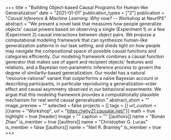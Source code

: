 +++
title = "Building Object-based Causal Programs for Human-like Generalization"
date = "2021-01-01"
publication_types = ["2"]
publication = "_Causal Inference & Machine Learning: Why now?_ -- Workshop at NeurIPS"
abstract = "We present a novel task that measures how people generalize objects' causal powers based on observing a single (Experiment 1) or a few (Experiment 2) causal interactions between object pairs. We propose a computational modeling framework that can synthesize human-like generalization patterns in our task setting, and sheds light on how people may navigate the compositional space of possible causal functions and categories efficiently. Our modeling framework combines a causal function generator that makes use of agent and recipient objects' features and relations, and a Bayesian non-parametric inference process to govern the degree of similarity-based generalization. Our model has a natural “resource-rational” variant that outperforms a naïve Bayesian account in describing participants, in particular reproducing a generalization-order effect and causal asymmetry observed in our behavioral experiments. We argue that this modeling framework provides a computationally plausible mechanism for real world causal generalization."
abstract_short = ""
image_preview = ""
selected = false
projects = []
tags = []
url_custom = [{name = "Workshop", url = "https://why21.causalai.net/"}]
math = true
highlight = true
[header]
image = ""
caption = ""
[[authors]]
	name = "Bonan Zhao"
	is_member = true
[[authors]]
	name = "Christopher G. Lucas"
	is_member = false
[[authors]]
	name = "Neil R. Bramley"
	is_member = true
+++
